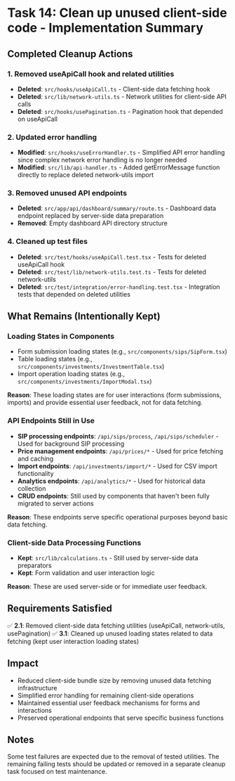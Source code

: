 # Task 14: Clean up unused client-side code - Implementation Summary

## Completed Cleanup Actions

### 1. Removed useApiCall hook and related utilities
- **Deleted**: `src/hooks/useApiCall.ts` - Client-side data fetching hook
- **Deleted**: `src/lib/network-utils.ts` - Network utilities for client-side API calls
- **Deleted**: `src/hooks/usePagination.ts` - Pagination hook that depended on useApiCall

### 2. Updated error handling
- **Modified**: `src/hooks/useErrorHandler.ts` - Simplified API error handling since complex network error handling is no longer needed
- **Modified**: `src/lib/api-handler.ts` - Added getErrorMessage function directly to replace deleted network-utils import

### 3. Removed unused API endpoints
- **Deleted**: `src/app/api/dashboard/summary/route.ts` - Dashboard data endpoint replaced by server-side data preparation
- **Removed**: Empty dashboard API directory structure

### 4. Cleaned up test files
- **Deleted**: `src/test/hooks/useApiCall.test.tsx` - Tests for deleted useApiCall hook
- **Deleted**: `src/test/lib/network-utils.test.ts` - Tests for deleted network-utils
- **Deleted**: `src/test/integration/error-handling.test.tsx` - Integration tests that depended on deleted utilities

## What Remains (Intentionally Kept)

### Loading States in Components
- Form submission loading states (e.g., `src/components/sips/SipForm.tsx`)
- Table loading states (e.g., `src/components/investments/InvestmentTable.tsx`)
- Import operation loading states (e.g., `src/components/investments/ImportModal.tsx`)

**Reason**: These loading states are for user interactions (form submissions, imports) and provide essential user feedback, not for data fetching.

### API Endpoints Still in Use
- **SIP processing endpoints**: `/api/sips/process`, `/api/sips/scheduler` - Used for background SIP processing
- **Price management endpoints**: `/api/prices/*` - Used for price fetching and caching
- **Import endpoints**: `/api/investments/import/*` - Used for CSV import functionality
- **Analytics endpoints**: `/api/analytics/*` - Used for historical data collection
- **CRUD endpoints**: Still used by components that haven't been fully migrated to server actions

**Reason**: These endpoints serve specific operational purposes beyond basic data fetching.

### Client-side Data Processing Functions
- **Kept**: `src/lib/calculations.ts` - Still used by server-side data preparators
- **Kept**: Form validation and user interaction logic

**Reason**: These are used server-side or for immediate user feedback.

## Requirements Satisfied

✅ **2.1**: Removed client-side data fetching utilities (useApiCall, network-utils, usePagination)
✅ **3.1**: Cleaned up unused loading states related to data fetching (kept user interaction loading states)

## Impact

- Reduced client-side bundle size by removing unused data fetching infrastructure
- Simplified error handling for remaining client-side operations
- Maintained essential user feedback mechanisms for forms and interactions
- Preserved operational endpoints that serve specific business functions

## Notes

Some test failures are expected due to the removal of tested utilities. The remaining failing tests should be updated or removed in a separate cleanup task focused on test maintenance.